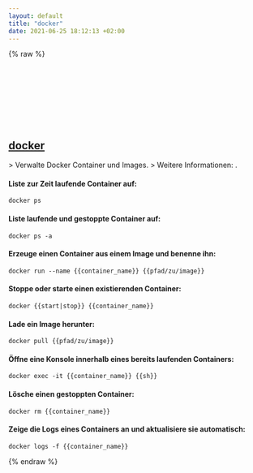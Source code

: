 ```yaml
---
layout: default
title: "docker"
date: 2021-06-25 18:12:13 +02:00
---
```

{% raw %}
<h2 id="docker">
  <a href="/de/common/docker.html">docker</a> <a href="#docker"><svg class="icon">
    <use href="/assets/images/unicode_sprite.svg#link" />
  </svg></a>
</h2>
> Verwalte Docker Container und Images.
> Weitere Informationen: <https://docs.docker.com/engine/reference/commandline/cli/>.

#### Liste zur Zeit laufende Container auf:
```shell
docker ps
```
#### Liste laufende und gestoppte Container auf:
```shell
docker ps -a
```
#### Erzeuge einen Container aus einem Image und benenne ihn:
```shell
docker run --name {{container_name}} {{pfad/zu/image}}
```
#### Stoppe oder starte einen existierenden Container:
```shell
docker {{start|stop}} {{container_name}}
```
#### Lade ein Image herunter:
```shell
docker pull {{pfad/zu/image}}
```
#### Öffne eine Konsole innerhalb eines bereits laufenden Containers:
```shell
docker exec -it {{container_name}} {{sh}}
```
#### Lösche einen gestoppten Container:
```shell
docker rm {{container_name}}
```
#### Zeige die Logs eines Containers an und aktualisiere sie automatisch:
```shell
docker logs -f {{container_name}}
```
{% endraw %}